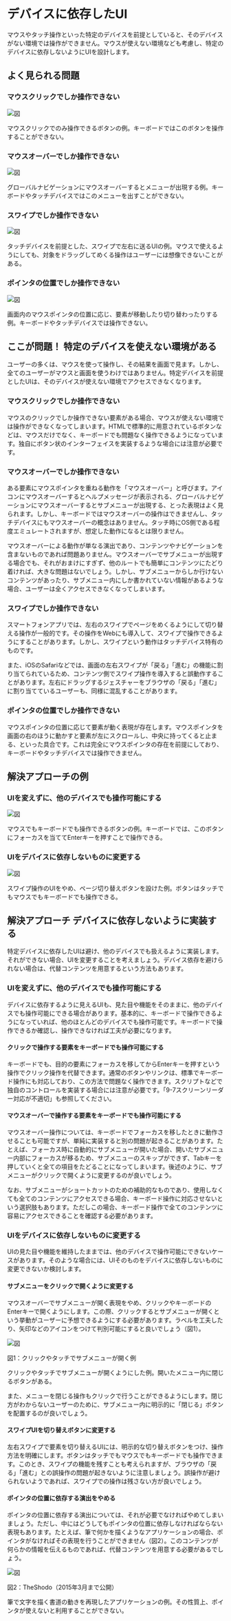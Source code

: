 # デバイスに依存したUI
マウスやタッチ操作といった特定のデバイスを前提としていると、そのデバイスがない環境では操作ができません。マウスが使えない環境なども考慮し、特定のデバイスに依存しないようにUIを設計します。


## よく見られる問題

### マウスクリックでしか操作できない

![図](../img/5-1-ng01.png)

マウスクリックでのみ操作できるボタンの例。キーボードではこのボタンを操作することができない。

### マウスオーバーでしか操作できない

![図](../img/5-1-ng02.png)

グローバルナビゲーションにマウスオーバーするとメニューが出現する例。キーボードやタッチデバイスではこのメニューを出すことができない。

### スワイプでしか操作できない

![図](../img/5-1-ng03.png)

タッチデバイスを前提とした、スワイプで左右に送るUIの例。マウスで使えるようにしても、対象をドラッグしてめくる操作はユーザーには想像できないことがある。

### ポインタの位置でしか操作できない

![図](../img/5-1-ng04.png)

画面内のマウスポインタの位置に応じ、要素が移動したり切り替わったりする例。キーボードやタッチデバイスでは操作できない。


## ここが問題！ 特定のデバイスを使えない環境がある
ユーザーの多くは、マウスを使って操作し、その結果を画面で見ます。しかし、全てのユーザーがマウスと画面を使うわけではありません。特定デバイスを前提としたUIは、そのデバイスが使えない環境でアクセスできなくなります。


### マウスクリックでしか操作できない
マウスのクリックでしか操作できない要素がある場合、マウスが使えない環境では操作ができなくなってしまいます。HTMLで標準的に用意されているボタンなどは、マウスだけでなく、キーボードでも問題なく操作できるようになっています。独自にボタン状のインターフェイスを実装するような場合には注意が必要です。


### マウスオーバーでしか操作できない
ある要素にマウスポインタを重ねる動作を「マウスオーバー」と呼びます。アイコンにマウスオーバーするとヘルプメッセージが表示される、グローバルナビゲーションにマウスオーバーするとサブメニューが出現する、とった表現はよく見られます。しかし、キーボードではマウスオーバーの操作はできませんし、タッチデバイスにもマウスオーバーの概念はありません。タッチ時にOS側である程度エミュレートされますが、想定した動作になるとは限りません。

マウスオーバーによる動作が単なる演出であり、コンテンツやナビゲーションを含まないものであれば問題ありません。マウスオーバーでサブメニューが出現する場合でも、それがおまけにすぎず、他のルートでも簡単にコンテンツにたどり着ければ、大きな問題はないでしょう。しかし、サブメニューからしか行けないコンテンツがあったり、サブメニュー内にしか書かれていない情報があるような場合、ユーザーは全くアクセスできなくなってしまいます。


### スワイプでしか操作できない
スマートフォンアプリでは、左右のスワイプでページをめくるようにして切り替える操作が一般的です。その操作をWebにも導入して、スワイプで操作できるようにすることがあります。しかし、スワイプという動作はタッチデバイス特有のものです。

また、iOSのSafariなどでは、画面の左右スワイプが「戻る」「進む」の機能に割り当てられているため、コンテンツ側でスワイプ操作を導入すると誤動作することがあります。左右にドラッグするジェスチャーをブラウザの「戻る」「進む」に割り当てているユーザーも、同様に混乱することがあります。


### ポインタの位置でしか操作できない
マウスポインタの位置に応じて要素が動く表現が存在します。マウスポインタを画面の右のほうに動かすと要素が左にスクロールし、中央に持ってくると止まる、といった具合です。これは完全にマウスポインタの存在を前提にしており、キーボードやタッチデバイスでは操作できません。



## 解決アプローチの例

### UIを変えずに、他のデバイスでも操作可能にする

![図](../img/5-1-ok01.png)

マウスでもキーボードでも操作できるボタンの例。キーボードでは、このボタンにフォーカスを当ててEnterキーを押すことで操作できる。

### UIをデバイスに依存しないものに変更する

![図](../img/5-1-ok02.png)

スワイプ操作のUIをやめ、ページ切り替えボタンを設けた例。ボタンはタッチでもマウスでもキーボードでも操作できる。


## 解決アプローチ デバイスに依存しないように実装する
特定デバイスに依存したUIは避け、他のデバイスでも扱えるように実装します。それができない場合、UIを変更することを考えましょう。デバイス依存を避けられない場合は、代替コンテンツを用意するという方法もあります。


### UIを変えずに、他のデバイスでも操作可能にする
デバイスに依存するように見えるUIも、見た目や機能をそのままに、他のデバイスでも操作可能にできる場合があります。基本的に、キーボードで操作できるようになっていれば、他のほとんどのデバイスでも操作可能です。キーボードで操作できるか確認し、操作できなければ工夫が必要になります。

#### クリックで操作する要素をキーボードでも操作可能にする
キーボードでも、目的の要素にフォーカスを移してからEnterキーを押すという操作でクリック操作を代替できます。通常のボタンやリンクは、標準でキーボード操作にも対応しており、この方法で問題なく操作できます。スクリプトなどで独自のコントロールを実装する場合には注意が必要です。「9-7スクリーンリーダー対応が不適切」も参照してください。

#### マウスオーバーで操作する要素をキーボードでも操作可能にする
マウスオーバー操作については、キーボードでフォーカスを移したときに動作させることも可能ですが、単純に実装すると別の問題が起きることがあります。たとえば、フォーカス時に自動的にサブメニューが開いた場合、開いたサブメニュー内部にフォーカスが移るため、サブメニューのスキップができず、Tabキーを押していくと全ての項目をたどることになってしまいます。後述のように、サブメニューがクリックで開くように変更するのが良いでしょう。

なお、サブメニューがショートカットのための補助的なものであり、使用しなくても全てのコンテンツにアクセスできる場合、キーボード操作に対応させないという選択肢もあります。ただしこの場合、キーボード操作で全てのコンテンツに容易にアクセスできることを確認する必要があります。


### UIをデバイスに依存しないものに変更する
UIの見た目や機能を維持したままでは、他のデバイスで操作可能にできないケースがあります。そのような場合には、UIそのものをデバイスに依存しないものに変更できないか検討します。

#### サブメニューをクリックで開くように変更する
マウスオーバーでサブメニューが開く表現をやめ、クリックやキーボードのEnterキーで開くようにします。この際、クリックするとサブメニューが開くという挙動がユーザーに予想できるようにする必要があります。ラベルを工夫したり、矢印などのアイコンをつけて判別可能にすると良いでしょう（図1）。

![図](../img/5-1-fig01.png)

図1：クリックやタッチでサブメニューが開く例

クリックやタッチでサブメニューが開くようにした例。開いたメニュー内に閉じるボタンがある。


また、メニューを閉じる操作もクリックで行うことができるようにします。閉じ方がわからないユーザーのために、サブメニュー内に明示的に「閉じる」ボタンを配置するのが良いでしょう。

#### スワイプUIを切り替えボタンに変更する
左右スワイプで要素を切り替えるUIには、明示的な切り替えボタンをつけ、操作方法を明確にします。ボタンはタッチでもマウスでもキーボードでも操作できます。このとき、スワイプの機能を残すことも考えられますが、ブラウザの「戻る」「進む」との誤操作の問題が起きないように注意しましょう。誤操作が避けられないようであれば、スワイプでの操作は残さない方が良いでしょう。

#### ポインタの位置に依存する演出をやめる
ポインタの位置に依存する演出については、それが必要でなければやめてしまいましょう。ただし、中にはどうしてもポインタの位置に依存しなければならない表現もあります。たとえば、筆で何かを描くようなアプリケーションの場合、ポインタがなければその表現を行うことができません（図2）。このコンテンツが何らかの情報を伝えるものであれば、代替コンテンツを用意する必要があるでしょう。

![図](../img/5-1-fig02.png)

図2：TheShodo（2015年3月まで公開）

筆で文字を描く書道の動きを再現したアプリケーションの例。その性質上、ポインタが使えないと利用することができない。
